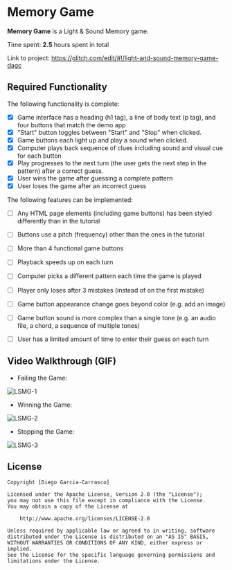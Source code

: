 # Memory Game

**Memory Game** is a Light & Sound Memory game. 

Time spent: **2.5** hours spent in total

Link to project: https://glitch.com/edit/#!/light-and-sound-memory-game-dagc

## Required Functionality

The following functionality is complete:

* [X] Game interface has a heading (h1 tag), a line of body text (p tag), and four buttons that match the demo app
* [X] "Start" button toggles between "Start" and "Stop" when clicked. 
* [X] Game buttons each light up and play a sound when clicked. 
* [X] Computer plays back sequence of clues including sound and visual cue for each button
* [X] Play progresses to the next turn (the user gets the next step in the pattern) after a correct guess. 
* [X] User wins the game after guessing a complete pattern
* [X] User loses the game after an incorrect guess

The following features can be implemented:

* [ ] Any HTML page elements (including game buttons) has been styled differently than in the tutorial
* [ ] Buttons use a pitch (frequency) other than the ones in the tutorial
* [ ] More than 4 functional game buttons
* [ ] Playback speeds up on each turn
* [ ] Computer picks a different pattern each time the game is played
* [ ] Player only loses after 3 mistakes (instead of on the first mistake)
* [ ] Game button appearance change goes beyond color (e.g. add an image)
* [ ] Game button sound is more complex than a single tone (e.g. an audio file, a chord, a sequence of multiple tones)
* [ ] User has a limited amount of time to enter their guess on each turn


## Video Walkthrough (GIF)

* Failing the Game:

![LSMG-1](https://user-images.githubusercontent.com/58459845/161372220-7233bbf6-449d-42d3-9e87-a1eee01f5819.gif)
* Winning the Game:

![LSMG-2](https://user-images.githubusercontent.com/58459845/161372772-6a3242fb-45c4-44c3-9fef-fe6775d615d4.gif)
* Stopping the Game:

![LSMG-3](https://user-images.githubusercontent.com/58459845/161372786-cc534145-53b3-46ae-95cf-4c32ff9e6016.gif)



<!---
## Reflection Questions
1. If you used any outside resources to help complete your submission (websites, books, people, etc) list them here. 

[No outside resources were used]

2. What was a challenge you encountered in creating this submission ? How did you overcome it?

[Initially, when I reviewed the pre-work required to apply to the SITE Program, I thought I would have to download some specialized IDE to develop web applications like Visual Studio Code or Atom. This would have involved more time and resources on my laptop; however, through the pre-work guidelines, I was able to learn about the Glitch.com website, which simplified the required web application development time significantly. On the other hand, when I was developing this project, at first I didn't understand the meaning of some keywords and peculiar rules used in the javascript's syntax; however, after carefully reading the documentation provided in the guide, I was able to understand the semantics of this programming language. In another instance, thoroughly understanding the logic used in the game was a challenge and a great motivation when developing this project. Due to my computer science classes, I have prior knowledge of the use of variables, data structures, and the interconnection of functions; however, employing the use of these components in a real-life case like the creation of this game was very beneficial in taking my knowledge to the next level. To understand the logic used in this program, I first focused on understanding why each variable, constant, and function were declared. Then, I observed and kept track of how the values of these variables were used and changed throughout the execution of each function. This way I was able to understand the logic behind the program. Undoubtedly, through the development of this program, I have increased my knowledge about web development and the use of algorithms]

3. What questions about web development do you have after completing your submission?

[After completing this project, my enthusiasm to further understand the syntax of HTML, CSS, and JavaScript increased. On the other hand, I wonder what are the best practices when integrating HTML, CSS, and JavaScript code in a project since I am interested in basing my style of web development on resource optimization. I'm also interested in understanding when I should use a robust web development IDE like Visual Studio and when I should use a web-based IDE like Glitch.com. Finally, I would like to understand the use of frameworks used in web development]

4. If you had a few more hours to work on this project, what would you spend them doing?

[If I had extra hours to work on this project, I would focus on adding features to the game like different game patterns and different game levels. The game levels would be beginner, medium and advanced and would be based on showing the game pattern in less time causing more difficulty to remember a certain pattern. On the other hand, I would add a timer on the screen for the player to see how long it takes to complete a game and show the average time spent winning games. Another feature that I would like to implement in this game would be to show the percentage of games won and the percentage of games lost]

-->

## License

    Copyright [Diego Garcia-Carrasco]

    Licensed under the Apache License, Version 2.0 (the "License");
    you may not use this file except in compliance with the License.
    You may obtain a copy of the License at

        http://www.apache.org/licenses/LICENSE-2.0

    Unless required by applicable law or agreed to in writing, software
    distributed under the License is distributed on an "AS IS" BASIS,
    WITHOUT WARRANTIES OR CONDITIONS OF ANY KIND, either express or implied.
    See the License for the specific language governing permissions and
    limitations under the License.
